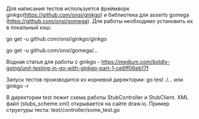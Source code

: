 Для написания тестов используется фреймворк ginkgo(https://github.com/onsi/ginkgo) и библиотека для asserts 
gomega (https://github.com/onsi/gomega). Для работы  необходимо установить их в локальный кэш:

go get -u github.com/onsi/ginkgo/ginkgo

go get -u github.com/onsi/gomega/...

Водная статья для работы с ginkgo - https://medium.com/boldly-going/unit-testing-in-go-with-ginkgo-part-1-ce6ff06eb17f

Запуск тестов производится из корневой директории: go test ./... или ginkgo -r

В директории test лежит схема работы StubController и StubClient. XML файл (stubs_scheme.xml) открывается 
на сайте draw.io. Пример структуры теста: test/controller/some_test.go